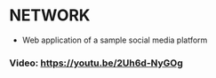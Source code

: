 # NETWORK
- Web application of a sample social media platform

### Video: https://youtu.be/2Uh6d-NyGOg
